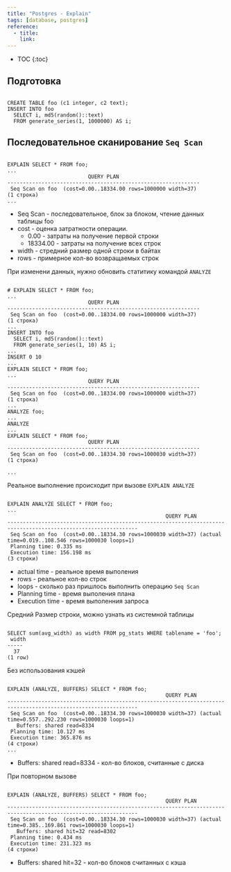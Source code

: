 ```yaml
---
title: "Postgres - Explain"
tags: [database, postgres]
reference:
  - title: 
    link:
---
```


* TOC 
{:toc}

## Подготовка

<pre><code class="shell">
CREATE TABLE foo (c1 integer, c2 text);
INSERT INTO foo
  SELECT i, md5(random()::text)
  FROM generate_series(1, 1000000) AS i;
</code></pre>

## Последовательное сканирование `Seq Scan`

<pre><code class="shell">
EXPLAIN SELECT * FROM foo;
...
                          QUERY PLAN                          
--------------------------------------------------------------
 Seq Scan on foo  (cost=0.00..18334.00 rows=1000000 width=37)
(1 строка)
...
</code></pre>

* Seq Scan - последовательное, блок за блоком, чтение данных таблицы foo
* cost - оценка затратности операции.
    * 0.00 - затраты на получение первой строки
    * 18334.00 - затраты на получение всех строк
* width - стредний размер одной строки в байтах
* rows - примерное кол-во возвращаемых строк

При изменени данных, нужно обновить статитику командой `ANALYZE`
<pre><code class="shell">
# EXPLAIN SELECT * FROM foo;
...
                          QUERY PLAN                          
--------------------------------------------------------------
 Seq Scan on foo  (cost=0.00..18334.00 rows=1000000 width=37)
(1 строка)
...
INSERT INTO foo
  SELECT i, md5(random()::text)
  FROM generate_series(1, 10) AS i;
...
INSERT 0 10
...
EXPLAIN SELECT * FROM foo;
...
                          QUERY PLAN                          
--------------------------------------------------------------
 Seq Scan on foo  (cost=0.00..18334.00 rows=1000000 width=37)
(1 строка)
...
ANALYZE foo;
...
ANALYZE
...
EXPLAIN SELECT * FROM foo;
                          QUERY PLAN                          
--------------------------------------------------------------
 Seq Scan on foo  (cost=0.00..18334.30 rows=1000030 width=37)
(1 строка)

...
</code></pre>


Реальное выполнение происходит при вызове `EXPLAIN ANALYZE`
<pre><code class="shell">
EXPLAIN ANALYZE SELECT * FROM foo;
...
                                                   QUERY PLAN                                                   
----------------------------------------------------------------------------------------------------------------
 Seq Scan on foo  (cost=0.00..18334.30 rows=1000030 width=37) (actual time=0.019..108.546 rows=1000030 loops=1)
 Planning time: 0.335 ms
 Execution time: 156.198 ms
(3 строки)
</code></pre>

* actual time - реальное время выполения
* rows - реальное кол-во строк
* loops - сколько раз пришлось выполнить операцию `Seq Scan`
* Planning time - время выполения плана
* Execution time - время выполенния запроса

Средний Размер строки, можно узнать из системной таблицы
<pre><code class="shell">
SELECT sum(avg_width) as width FROM pg_stats WHERE tablename = 'foo';
 width 
-----
  37
(1 row)
</code></pre>



Без использования кэшей

<pre><code class="shell">
EXPLAIN (ANALYZE, BUFFERS) SELECT * FROM foo;
                                                   QUERY PLAN                                                   
----------------------------------------------------------------------------------------------------------------
 Seq Scan on foo  (cost=0.00..18334.30 rows=1000030 width=37) (actual time=0.557..292.230 rows=1000030 loops=1)
   Buffers: shared read=8334
 Planning time: 10.127 ms
 Execution time: 365.876 ms
(4 строки)
...
</code></pre>

* Buffers: shared read=8334 - кол-во блоков, считанные с диска

При повторном вызове
<pre><code class="shell">
EXPLAIN (ANALYZE, BUFFERS) SELECT * FROM foo;
                                                   QUERY PLAN                                                   
----------------------------------------------------------------------------------------------------------------
 Seq Scan on foo  (cost=0.00..18334.30 rows=1000030 width=37) (actual time=0.385..169.861 rows=1000030 loops=1)
   Buffers: shared hit=32 read=8302
 Planning time: 0.434 ms
 Execution time: 231.323 ms
(4 строки)
</code></pre>

* Buffers: shared hit=32 - кол-во блоков считанных с кэша 